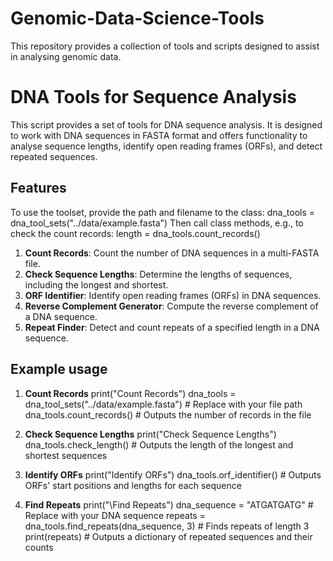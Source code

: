 # Genomic-Data-Science-Tools
This repository provides a collection of tools and scripts designed to assist in analysing genomic data.

# DNA Tools for Sequence Analysis

This script provides a set of tools for DNA sequence analysis. It is designed to work with DNA sequences in FASTA format and offers functionality to analyse sequence lengths, identify open reading frames (ORFs), and detect repeated sequences.

## Features

To use the toolset, provide the path and filename to the class:
dna_tools = dna_tool_sets("../data/example.fasta")
Then call class methods, e.g., to check the count records:
length = dna_tools.count_records()

1. **Count Records**: Count the number of DNA sequences in a multi-FASTA file.
2. **Check Sequence Lengths**: Determine the lengths of sequences, including the longest and shortest.
3. **ORF Identifier**: Identify open reading frames (ORFs) in DNA sequences.
4. **Reverse Complement Generator**: Compute the reverse complement of a DNA sequence.
5. **Repeat Finder**: Detect and count repeats of a specified length in a DNA sequence.

## Example usage

1. **Count Records**
  print("Count Records")
  dna_tools = dna_tool_sets("../data/example.fasta")  # Replace with your file path
  dna_tools.count_records()  # Outputs the number of records in the file

2. **Check Sequence Lengths**
  print("Check Sequence Lengths")
  dna_tools.check_length()  # Outputs the length of the longest and shortest sequences

3. **Identify ORFs**
  print("Identify ORFs")
  dna_tools.orf_identifier()  # Outputs ORFs' start positions and lengths for each sequence

4. **Find Repeats**
  print("\Find Repeats")
  dna_sequence = "ATGATGATG"  # Replace with your DNA sequence
  repeats = dna_tools.find_repeats(dna_sequence, 3)  # Finds repeats of length 3
  print(repeats)  # Outputs a dictionary of repeated sequences and their counts
